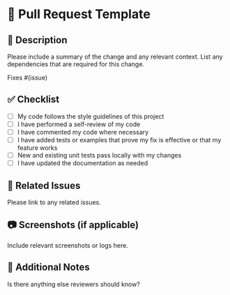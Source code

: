 # 📝 Pull Request Template

## 📌 Description

Please include a summary of the change and any relevant context. List any dependencies that are required for this change.

Fixes #(issue)

## ✅ Checklist

- [ ]  My code follows the style guidelines of this project
- [ ]  I have performed a self-review of my code
- [ ]  I have commented my code where necessary
- [ ]  I have added tests or examples that prove my fix is effective or that my feature works
- [ ]  New and existing unit tests pass locally with my changes
- [ ]  I have updated the documentation as needed

## 🔁 Related Issues

Please link to any related issues.

## 📷 Screenshots (if applicable)

Include relevant screenshots or logs here.

## 📢 Additional Notes

Is there anything else reviewers should know?